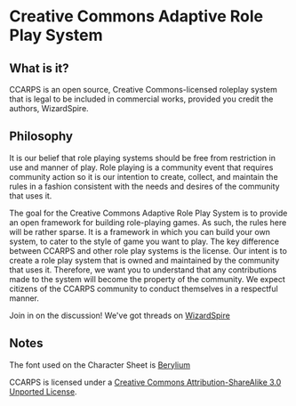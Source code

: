# Creative Commons Adaptive Role Play System #

## What is it? ##
CCARPS is an open source, Creative Commons-licensed roleplay system that is legal to be included in commercial works, provided you credit the authors, WizardSpire.

## Philosophy ##
It is our belief that role playing systems should be free from restriction in use and manner of play. Role playing is a community event that requires community action so it is our intention to create, collect, and maintain the rules in a fashion consistent with the needs and desires of the community that uses it.

The goal for the Creative Commons Adaptive Role Play System is to provide an open framework for building role-playing games. As such, the rules here will be rather sparse. It is a framework in which you can build your own system, to cater to the style of game you want to play. The key difference between CCARPS and other role play systems is the license. Our intent is to create a role play system that is owned and maintained by the community that uses it. Therefore, we want you to understand that any contributions made to the system will become the property of the community. We expect citizens of the CCARPS community to conduct themselves in a respectful manner.

Join in on the discussion! We've got threads on [WizardSpire](http://wizardspire.com/viewforum.php?id=3)

## Notes ##
The font used on the Character Sheet is [Berylium](http://www.fontsquirrel.com/fonts/Berylium)

CCARPS is licensed under a [Creative Commons Attribution-ShareAlike 3.0 Unported License](http://creativecommons.org/licenses/by-sa/3.0/deed.en_US). 

